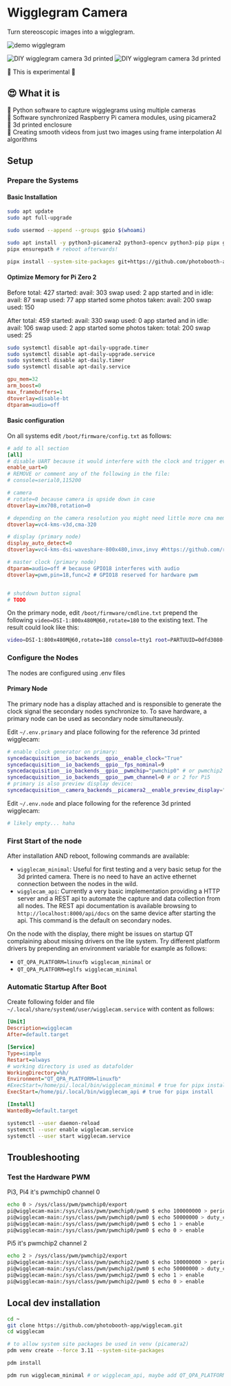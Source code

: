 # Wigglegram Camera

Turn stereoscopic images into a wigglegram.

![demo wigglegram](https://raw.githubusercontent.com/photobooth-app/wigglecam/main/assets/wigglegram-demo1.gif)

![DIY wigglegram camera 3d printed](https://raw.githubusercontent.com/photobooth-app/wigglecam/main/assets/cam1.jpg)
![DIY wigglegram camera 3d printed](https://raw.githubusercontent.com/photobooth-app/wigglecam/main/assets/cam2.jpg)

🧪 This is experimental 🧪

## 😍 What it is

🧪 Python software to capture wigglegrams using multiple cameras  
🧪 Software synchronized Raspberry Pi camera modules, using picamera2  
🧪 3d printed enclosure  
🧪 Creating smooth videos from just two images using frame interpolation AI algorithms  

## Setup

### Prepare the Systems

#### Basic Installation

```sh
sudo apt update
sudo apt full-upgrade

sudo usermod --append --groups gpio $(whoami)

sudo apt install -y python3-picamera2 python3-opencv python3-pip pipx git vim
pipx ensurepath # reboot afterwards!

pipx install --system-site-packages git+https://github.com/photobooth-app/wigglecam.git
```

#### Optimize Memory for Pi Zero 2

Before
    total: 427
started:
    avail: 303
    swap used: 2
app started and in idle:
    avail: 87
    swap used: 77
app started some photos taken:
    avail: 200
    swap used: 150

After
    total: 459
started:
    avail: 330
    swap used: 0
app started and in idle:
    avail: 106
    swap used: 2
app started some photos taken:
    total: 200
    swap used: 25

```sh
sudo systemctl disable apt-daily-upgrade.timer
sudo systemctl disable apt-daily-upgrade.service
sudo systemctl disable apt-daily.timer
sudo systemctl disable apt-daily.service
```

```ini
gpu_mem=32
arm_boost=0
max_framebuffers=1
dtoverlay=disable-bt
dtparam=audio=off
```

#### Basic configuration

On all systems edit `/boot/firmware/config.txt` as follows:

```ini
# add to all section
[all]
# disable UART because it would interfere with the clock and trigger events on GPIO14/15 detected as event in the app
enable_uart=0
# REMOVE or comment any of the following in the file:
# console=serial0,115200

# camera
# rotate=0 because camera is upside down in case
dtoverlay=imx708,rotation=0

# depending on the camera resolution you might need little more cma memory, for example:
dtoverlay=vc4-kms-v3d,cma-320

# display (primary node)
display_auto_detect=0
dtoverlay=vc4-kms-dsi-waveshare-800x480,invx,invy #https://github.com/raspberrypi/linux/issues/6414

# master clock (primary node)
dtparam=audio=off # because GPIO18 interferes with audio
dtoverlay=pwm,pin=18,func=2 # GPIO18 reserved for hardware pwm


# shutdown button signal
# TODO
```

On the primary node, edit `/boot/firmware/cmdline.txt` prepend the following `video=DSI-1:800x480M@60,rotate=180` to the existing text. The result could look like this:

```sh
video=DSI-1:800x480M@60,rotate=180 console=tty1 root=PARTUUID=0dfd3080-02 rootfstype=ext4 fsck.repair=yes rootwait cfg80211.ieee80211_regdom=DE
```

### Configure the Nodes

The nodes are configured using .env files

#### Primary Node

The primary node has a display attached and is responsible to generate the clock signal the secondary nodes synchronize to. To save hardware, a primary node can be used as secondary node simultaneously.

Edit `~/.env.primary` and place following for the reference 3d printed wigglecam:

```sh
# enable clock generator on primary:
syncedacquisition__io_backends__gpio__enable_clock="True"
syncedacquisition__io_backends__gpio__fps_nominal=9
syncedacquisition__io_backends__gpio__pwmchip="pwmchip0" # or pwmchip2 for Pi5
syncedacquisition__io_backends__gpio__pwm_channel=0 # or 2 for Pi5
# primary is also preview display device:
syncedacquisition__camera_backends__picamera2__enable_preview_display="True"
```

Edit `~/.env.node` and place following for the reference 3d printed wigglecam:

```sh
# likely empty... haha
```

### First Start of the node

After installation AND reboot, following commands are available:

- `wigglecam_minimal`: Useful for first testing and a very basic setup for the 3d printed camera. There is no need to have an active ethernet connection between the nodes in the wild.
- `wigglecam_api`: Currently a very basic implementation providing a HTTP server and a REST api to automate the capture and data collection from all nodes. The REST api documentation is available browsing to `http://localhost:8000/api/docs` on the same device after starting the api. This command is the default on secondary nodes.

On the node with the display, there might be issues on startup QT complaining about missing drivers on the lite system. Try different platform drivers by prepending an environment variable for example as follows:

- `QT_QPA_PLATFORM=linuxfb wigglecam_minimal` or
- `QT_QPA_PLATFORM=eglfs wigglecam_minimal`

### Automatic Startup After Boot

Create following folder and file `~/.local/share/systemd/user/wigglecam.service` with content as follows:

```ini
[Unit]
Description=wigglecam
After=default.target

[Service]
Type=simple
Restart=always
# working directory is used as datafolder
WorkingDirectory=%h/
Environment="QT_QPA_PLATFORM=linuxfb"
#ExecStart=/home/pi/.local/bin/wigglecam_minimal # true for pipx install
ExecStart=/home/pi/.local/bin/wigglecam_api # true for pipx install

[Install]
WantedBy=default.target
```

```sh
systemctl --user daemon-reload
systemctl --user enable wigglecam.service
systemctl --user start wigglecam.service
```

## Troubleshooting

### Test the Hardware PWM

Pi3, Pi4 it's pwmchip0 channel 0

```sh
echo 0 > /sys/class/pwm/pwmchip0/export
pi@wigglecam-main:/sys/class/pwm/pwmchip0/pwm0 $ echo 100000000 > period
pi@wigglecam-main:/sys/class/pwm/pwmchip0/pwm0 $ echo 50000000 > duty_cycle
pi@wigglecam-main:/sys/class/pwm/pwmchip0/pwm0 $ echo 1 > enable
pi@wigglecam-main:/sys/class/pwm/pwmchip0/pwm0 $ echo 0 > enable
```

Pi5 it's pwmchip2 channel 2

```sh
echo 2 > /sys/class/pwm/pwmchip2/export
pi@wigglecam-main:/sys/class/pwm/pwmchip2/pwm0 $ echo 100000000 > period
pi@wigglecam-main:/sys/class/pwm/pwmchip2/pwm0 $ echo 50000000 > duty_cycle
pi@wigglecam-main:/sys/class/pwm/pwmchip2/pwm0 $ echo 1 > enable
pi@wigglecam-main:/sys/class/pwm/pwmchip2/pwm0 $ echo 0 > enable
```

## Local dev installation

```sh
cd ~
git clone https://github.com/photobooth-app/wigglecam.git
cd wigglecam

# to allow system site packages be used in venv (picamera2)
pdm venv create --force 3.11 --system-site-packages

pdm install

pdm run wigglecam_minimal # or wigglecam_api, maybe add QT_QPA_PLATFORM=linuxfb if display is used.
```
